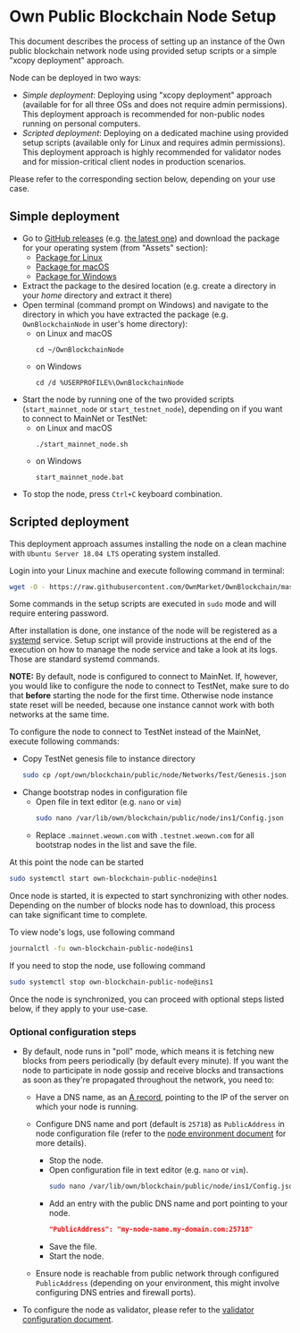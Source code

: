 # Own Public Blockchain Node Setup

This document describes the process of setting up an instance of the Own public blockchain network node using provided setup scripts or a simple "xcopy deployment" approach.

Node can be deployed in two ways:

- _Simple deployment_: Deploying using "xcopy deployment" approach (available for for all three OSs and does not require admin permissions). This deployment approach is recommended for non-public nodes running on personal computers.
- _Scripted deployment_: Deploying on a dedicated machine using provided setup scripts (available only for Linux and requires admin permissions). This deployment approach is highly recommended for validator nodes and for mission-critical client nodes in production scenarios.

Please refer to the corresponding section below, depending on your use case.

## Simple deployment

- Go to [GitHub releases](https://github.com/OwnMarket/OwnBlockchain/releases) (e.g. [the latest one](https://github.com/OwnMarket/OwnBlockchain/releases/latest)) and download the package for your operating system (from "Assets" section):
    - [Package for Linux](https://github.com/OwnMarket/OwnBlockchain/releases/latest/download/OwnPublicBlockchainNode_linux-x64.tar.gz)
    - [Package for macOS](https://github.com/OwnMarket/OwnBlockchain/releases/latest/download/OwnPublicBlockchainNode_osx-x64.tar.gz)
    - [Package for Windows](https://github.com/OwnMarket/OwnBlockchain/releases/latest/download/OwnPublicBlockchainNode_win-x64.zip)
- Extract the package to the desired location (e.g. create a directory in your _home_ directory and extract it there)
- Open terminal (command prompt on Windows) and navigate to the directory in which you have extracted the package (e.g. `OwnBlockchainNode` in user's home directory):
    - on Linux and macOS
        ```
        cd ~/OwnBlockchainNode
        ```
    - on Windows
        ```
        cd /d %USERPROFILE%\OwnBlockchainNode
        ```
- Start the node by running one of the two provided scripts (`start_mainnet_node` or `start_testnet_node`), depending on if you want to connect to MainNet or TestNet:
    - on Linux and macOS
        ```
        ./start_mainnet_node.sh
        ```
    - on Windows
        ```
        start_mainnet_node.bat
        ```
- To stop the node, press `Ctrl+C` keyboard combination.

## Scripted deployment

This deployment approach assumes installing the node on a clean machine with `Ubuntu Server 18.04 LTS` operating system installed.

Login into your Linux machine and execute following command in terminal:

```bash
wget -O - https://raw.githubusercontent.com/OwnMarket/OwnBlockchain/master/Docs/Nodes/setup_linux_node.sh | bash
```

Some commands in the setup scripts are executed in `sudo` mode and will require entering password.

After installation is done, one instance of the node will be registered as a [systemd](https://en.wikipedia.org/wiki/Systemd) service. Setup script will provide instructions at the end of the execution on how to manage the node service and take a look at its logs. Those are standard systemd commands.

**NOTE:** By default, node is configured to connect to MainNet. If, however, you would like to configure the node to connect to TestNet, make sure to do that **before** starting the node for the first time. Otherwise node instance state reset will be needed, because one instance cannot work with both networks at the same time.

To configure the node to connect to TestNet instead of the MainNet, execute following commands:

- Copy TestNet genesis file to instance directory
    ```bash
    sudo cp /opt/own/blockchain/public/node/Networks/Test/Genesis.json /var/lib/own/blockchain/public/node/ins1/Genesis.json
    ```
- Change bootstrap nodes in configuration file
    - Open file in text editor (e.g. `nano` or `vim`)
        ```bash
        sudo nano /var/lib/own/blockchain/public/node/ins1/Config.json
        ```
    - Replace `.mainnet.weown.com` with `.testnet.weown.com` for all bootstrap nodes in the list and save the file.

At this point the node can be started

```bash
sudo systemctl start own-blockchain-public-node@ins1
```

Once node is started, it is expected to start synchronizing with other nodes. Depending on the number of blocks node has to download, this process can take significant time to complete.

To view node's logs, use following command

```bash
journalctl -fu own-blockchain-public-node@ins1
```

If you need to stop the node, use following command

```bash
sudo systemctl stop own-blockchain-public-node@ins1
```

Once the node is synchronized, you can proceed with optional steps listed below, if they apply to your use-case.

### Optional configuration steps

- By default, node runs in "poll" mode, which means it is fetching new blocks from peers periodically (by default every minute). If you want the node to participate in node gossip and receive blocks and transactions as soon as they're propagated throughout the network, you need to:
    - Have a DNS name, as an [A record](https://en.wikipedia.org/wiki/List_of_DNS_record_types), pointing to the IP of the server on which your node is running.

    - Configure DNS name and port (default is `25718`) as `PublicAddress` in node configuration file (refer to the [node environment document](NodeEnvironment.md#configuration-file) for more details).
        - Stop the node.
        - Open configuration file in text editor (e.g. `nano` or `vim`).
            ```bash
            sudo nano /var/lib/own/blockchain/public/node/ins1/Config.json
            ```
        - Add an entry with the public DNS name and port pointing to your node.
            ```json
            "PublicAddress": "my-node-name.my-domain.com:25718"
            ```
        - Save the file.
        - Start the node.

    - Ensure node is reachable from public network through configured `PublicAddress` (depending on your environment, this might involve configuring DNS entries and firewall ports).

- To configure the node as validator, please refer to the [validator configuration document](ValidatorConfiguration.md).
